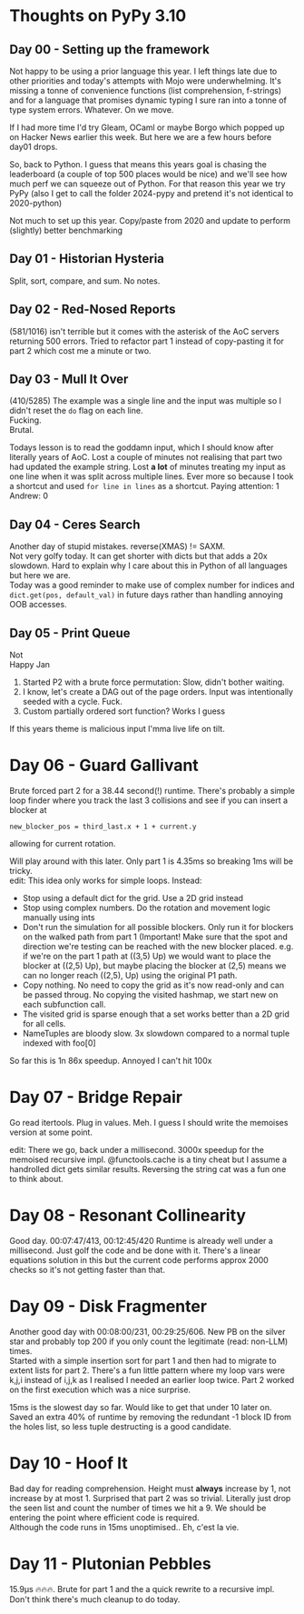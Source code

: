 # Thoughts on PyPy 3.10

## Day 00 - Setting up the framework
Not happy to be using a prior language this year. I left things late due to other priorities and today's attempts with Mojo were underwhelming. It's missing a tonne of convenience functions (list comprehension, f-strings) and for a language that promises dynamic typing I sure ran into a tonne of type system errors. Whatever. On we move.  

If I had more time I'd try Gleam, OCaml or maybe Borgo which popped up on Hacker News earlier this week. But here we are a few hours before day01 drops.  

So, back to Python. I guess that means this years goal is chasing the leaderboard (a couple of top 500 places would be nice) and we'll see how much perf we can squeeze out of Python. For that reason this year we try PyPy (also I get to call the folder 2024-pypy and pretend it's not identical to 2020-python)

Not much to set up this year. Copy/paste from 2020 and update to perform (slightly) better benchmarking

## Day 01 - Historian Hysteria
Split, sort, compare, and sum. No notes.

## Day 02 - Red-Nosed Reports
(581/1016) isn't terrible but it comes with the asterisk of the AoC servers returning 500 errors. Tried to refactor part 1 instead of copy-pasting it for part 2 which cost me a minute or two.

## Day 03 - Mull It Over
(410/5285) The example was a single line and the input was multiple so I didn't reset the `do` flag on each line.  
Fucking.  
Brutal.

Todays lesson is to read the goddamn input, which I should know after literally years of AoC. Lost a couple of minutes not realising that part two had updated the example string. Lost **a lot** of minutes treating my input as one line when it was split across multiple lines. Ever more so because I took a shortcut and used `for line in lines` as a shortcut.
Paying attention: 1  
Andrew: 0

## Day 04 - Ceres Search
Another day of stupid mistakes. reverse(XMAS) != SAXM.  
Not very golfy today. It can get shorter with dicts but that adds a 20x slowdown. Hard to explain why I care about this in Python of all languages but here we are.  
Today was a good reminder to make use of complex number for indices and `dict.get(pos, default_val)` in future days rather than handling annoying OOB accesses.

## Day 05 - Print Queue
Not  
Happy
Jan  

1) Started P2 with a brute force permutation: Slow, didn't bother waiting.
2) I know, let's create a DAG out of the page orders. Input was intentionally seeded with a cycle. Fuck.
3) Custom partially ordered sort function? Works I guess

If this years theme is malicious input I'mma live life on tilt.

# Day 06 - Guard Gallivant
Brute forced part 2 for a 38.44 second(!) runtime. There's probably a simple loop finder where you track the last 3 collisions and see if you can insert a blocker at
```
new_blocker_pos = third_last.x + 1 + current.y
```
allowing for current rotation.

Will play around with this later. Only part 1 is 4.35ms so breaking 1ms will be tricky.  
edit: This idea only works for simple loops. Instead: 
- Stop using a default dict for the grid. Use a 2D grid instead
- Stop using complex numbers. Do the rotation and movement logic manually using ints
- Don't run the simulation for all possible blockers. Only run it for blockers on the walked path from part 1 (Important! Make sure that the spot and direction we're testing can be reached with the new blocker placed. e.g. if we're on the part 1 path at ((3,5) Up) we would want to place the blocker at ((2,5) Up), but maybe placing the blocker at (2,5) means we can no longer reach ((2,5), Up) using the original P1 path.
- Copy nothing. No need to copy the grid as it's now read-only and can be passed throug. No copying the visited hashmap, we start new on each subfunction call.
- The visited grid is sparse enough that a set works better than a 2D grid for all cells.
- NameTuples are bloody slow. 3x slowdown compared to a normal tuple indexed with foo[0]

So far this is 1n 86x speedup. Annoyed I can't hit 100x

# Day 07 - Bridge Repair
Go read itertools. Plug in values. Meh. I guess I should write the memoises version at some point.  

edit: There we go, back under a millisecond. 3000x speedup for the memoised recursive impl. @functools.cache is a tiny cheat but I assume a handrolled dict gets similar results. Reversing the string cat was a fun one to think about.

# Day 08 - Resonant Collinearity
Good day. 00:07:47/413, 00:12:45/420
Runtime is already well under a millisecond. Just golf the code and be done with it. There's a linear equations solution in this but the current code performs approx 2000 checks so it's not getting faster than that.

# Day 09 - Disk Fragmenter
Another good day with 00:08:00/231, 00:29:25/606. New PB on the silver star and probably top 200 if you only count the legitimate (read: non-LLM) times.  
Started with a simple insertion sort for part 1 and then had to migrate to extent lists for part 2. There's a fun little pattern where my loop vars were k,j,i instead of i,j,k as I realised I needed an earlier loop twice. Part 2 worked on the first execution which was a nice surprise.  

15ms is the slowest day so far. Would like to get that under 10 later on. Saved an extra 40% of runtime by removing the redundant -1 block ID from the holes list, so less tuple destructing is a good candidate.

# Day 10 - Hoof It
Bad day for reading comprehension. Height must **always** increase by 1, not increase by at most 1.
Surprised that part 2 was so trivial. Literally just drop the seen list and count the number of times we hit a 9. We should be entering the point where efficient code is required.  
Although the code runs in 15ms unoptimised.. Eh, c'est la vie.

# Day 11 - Plutonian Pebbles
15.9µs 🔥🔥🔥.
Brute for part 1 and the a quick rewrite to a recursive impl. Don't think there's much cleanup to do today.
